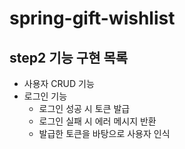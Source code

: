 # spring-gift-wishlist
## step2 기능 구현 목록
- 사용자 CRUD 기능
- 로그인 기능
  - 로그인 성공 시 토큰 발급
  - 로그인 실패 시 에러 메시지 반환
  - 발급한 토큰을 바탕으로 사용자 인식